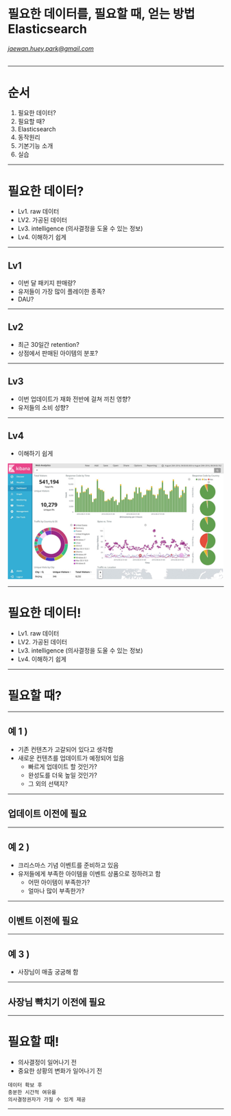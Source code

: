 <!-- $theme: gaia -->

필요한 데이터를,
필요할 때,
얻는 방법 Elasticsearch
===

###### jaewan.huey.park@gmail.com


---

# 순서

1. 필요한 데이터?
2. 필요할 때?
3. Elasticsearch
4. 동작원리
5. 기본기능 소개
6. 실습

---

# 필요한 데이터?

- Lv1. raw 데이터
- LV2. 가공된 데이터
- Lv3. intelligence (의사결정을 도울 수 있는 정보)
- Lv4. 이해하기 쉽게

---

## Lv1

- 이번 달 패키지 판매량?
- 유저들이 가장 많이 플레이한 종족?
- DAU?

---

## Lv2

- 최근 30일간 retention?
- 상점에서 판매된 아이템의 분포?

---

## Lv3

- 이번 업데이트가 재화 전반에 걸쳐 끼친 영향?
- 유저들의 소비 성향?

---

## Lv4

- 이해하기 쉽게

![](images/kibana.jpg)


---

# 필요한 데이터!

- Lv1. raw 데이터
- LV2. 가공된 데이터
- Lv3. intelligence (의사결정을 도울 수 있는 정보)
- Lv4. 이해하기 쉽게

---

# 필요할 때?

---

## 예 1 )

- 기존 컨텐츠가 고갈되어 있다고 생각함
- 새로운 컨텐츠를 업데이트가 예정되어 있음
	- 빠르게 업데이트 할 것인가?
	- 완성도를 더욱 높일 것인가?
	- 그 외의 선택지?

---

## 업데이트 이전에 필요

---

## 예 2 )

- 크리스마스 기념 이벤트를 준비하고 있음
- 유저들에게 부족한 아이템을 이벤트 상품으로 정하려고 함
	- 어떤 아이템이 부족한가?
	- 얼마나 많이 부족한가?
---

## 이벤트 이전에 필요

---

## 예 3 )

- 사장님이 매출 궁굼해 함

---

## 사장님 빡치기 이전에 필요

---

# 필요할 때!

- 의사결정이 일어나기 전
- 중요한 상황의 변화가 일어나기 전

```
데이터 확보 후
충분한 시간적 여유를
의사결정권자가 가질 수 있게 제공
```

---
